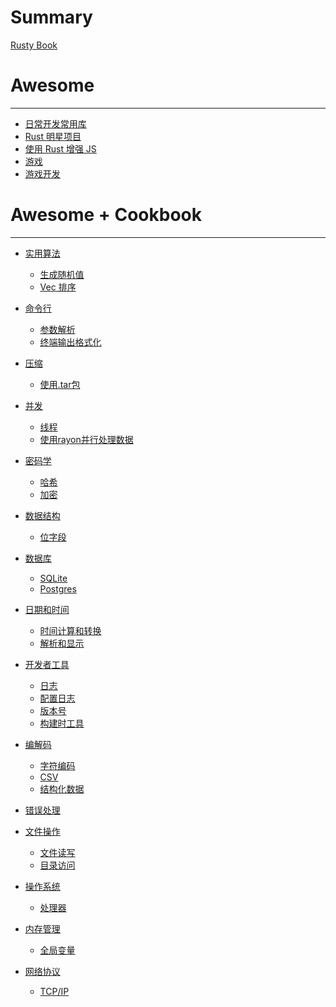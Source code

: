 # Summary

[Rusty Book](about.md)

# Awesome
---
- [日常开发常用库](daily-dev.md)
- [Rust 明星项目](superstar.md)
- [使用 Rust 增强 JS](empowering-js.md)
- [游戏](games.md)
- [游戏开发](gamedev.md)

  
# Awesome + Cookbook
---
- [实用算法](algos/awesome.md)
  - [生成随机值](algos/randomness.md)
  - [Vec 排序](algos/sorting.md)

- [命令行](cmd/awesome.md)
  - [参数解析](cmd/parsing.md)
  - [终端输出格式化](cmd/ansi.md)


- [压缩]()
  - [使用.tar包](compression/tar.md)


- [并发]()
  - [线程](cocurrency/threads.md)
  - [使用rayon并行处理数据](cocurrency/parallel.md)


- [密码学]()
  - [哈希](cryptography/hashing.md)
  - [加密](cryptography/encryption.md)


- [数据结构]()
  - [位字段](datastructures/bitfield.md)


- [数据库]()
  - [SQLite](database/sqlite.md)
  - [Postgres](database/postgres.md)


- [日期和时间]()
  - [时间计算和转换](datetime/duration.md)
  - [解析和显示](datetime/parsing.md)


- [开发者工具]()
  - [日志](devtools/log.md)
  - [配置日志](devtools/config-log.md)
  - [版本号](devtools/version.md)
  - [构建时工具](devtools/build-tools.md)


- [编解码]()
  - [字符编码](encoding/strings.md)
  - [CSV](encoding/csv.md)
  - [结构化数据](encoding/structured.md)


- [错误处理]()

- [文件操作]()
  - [文件读写](files/read-write.md)
  - [目录访问](files/dir.md)


- [操作系统](os/awesome.md)
  - [处理器](os/processor.md)


- [内存管理]()
  - [全局变量](memory/global-vars.md)


- [网络协议]()
  - [TCP/IP](protocols/tcpip.md)

